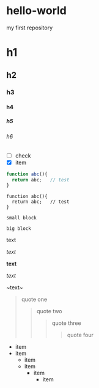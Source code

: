 # hello-world
my first repository


# h1
## h2
### h3
#### h4
##### h5
###### h6

- [ ] check
- [x] item

```js
function abc(){
  return abc;   // test
}
```

```
function abc(){
  return abc;   // test
}
```

`small block`

    big block

text

*text*

**text**

_text_

~text~


> quote one 
>> quote two
>>> quote three
>>>> quote four

* item
* item
  * item
  * item
    * item
      * item
      
